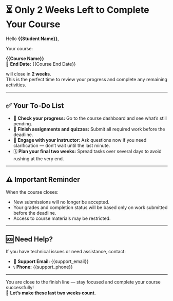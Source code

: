 # ⏳ Only 2 Weeks Left to Complete Your Course

Hello **{{Student Name}}**,

Your course:

**{{Course Name}}**  
📅 **End Date:** {{Course End Date}}

will close in **2 weeks**.  
This is the perfect time to review your progress and complete any remaining activities.

---

## ✅ Your To-Do List

- 📖 **Check your progress:** Go to the course dashboard and see what’s still pending.
- 📝 **Finish assignments and quizzes:** Submit all required work before the deadline.
- 💬 **Engage with your instructor:** Ask questions now if you need clarification — don’t wait until the last minute.
- 🗓️ **Plan your final two weeks:** Spread tasks over several days to avoid rushing at the very end.

---

## ⚠️ Important Reminder

When the course closes:

- New submissions will no longer be accepted.
- Your grades and completion status will be based only on work submitted before the deadline.
- Access to course materials may be restricted.

---

## 🆘 Need Help?

If you have technical issues or need assistance, contact:

- 📧 **Support Email:** {{support_email}}  
- 📞 **Phone:** {{support_phone}}

---

You are close to the finish line — stay focused and complete your course successfully!  
🎯 **Let’s make these last two weeks count.**

